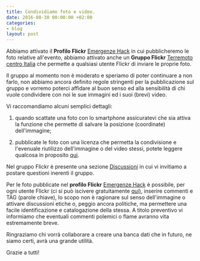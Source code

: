 ```yaml
---
title: Condividiamo foto e video.
date: 2016-08-30 00:00:00 +02:00
categories:
- blog
layout: post
---
```


Abbiamo attivato il **Profilo Flickr** [Emergenze Hack](https://www.flickr.com/photos/144881851@N07/) in cui pubblicheremo le foto relative all'evento, abbiamo attivato anche un **Gruppo Flickr**  [Terremoto centro Italia](https://www.flickr.com/groups/3003557@N20/) che permette a qualsiasi utente Flickr di inviare le proprie foto.

Il gruppo al momento non è moderato e speriamo di poter continuare a non farlo, non abbiamo ancora definito regole stringenti per la pubblicazione sul gruppo e vorremo poterci affidare al buon senso ed alla sensibilità di chi vuole condividere con noi le sue immagini ed i suoi (brevi) video.

Vi raccomandiamo alcuni semplici dettagli:

 1. quando scattate una foto con lo smartphone assicuratevi che sia attiva la funzione che permette di salvare la posizione (coordinate) dell'immagine;

 2. pubblicate le foto con una licenza che permetta la condivisione e l'evenuale riutilizzo dell'immagine o del video stessi, potete leggere qualcosa in proposito [qui](https://www.flickr.com/creativecommons/).

Nel gruppo Flickr è presente una sezione [Discussioni](https://www.flickr.com/groups/3003557@N20/discuss/) in cui vi invitiamo a postare questioni inerenti il gruppo.

Per le foto pubblicate nel  **profilo Flickr** [Emergenze Hack](https://www.flickr.com/photos/144881851@N07/) è possibile, per ogni utente Flickr (ci si può iscivere gratuitamente [qui)](https://login.yahoo.com/account/create?.src=flickrsignup&.scrumb=0&new=1&.pd=c%3DJvVF95K62e6PzdPu7MBv2V8-&.intl=it&.done=https%3A%2F%2Flogin.yahoo.com%2Fconfig%2Fvalidate%3F.src%3Dflickrsignin%26.pc%3D8190%26.scrumb%3D0%26.pd%3Dc%253DJvVF95K62e6PzdPu7MBv2V8-%26.intl%3Dit%26.done%3Dhttps%3A%2F%2Fwww.flickr.com%2Fsignin%2Fyahoo%2F&specId=yidReg&altreg=0), inserire commenti e TAG (parole chiave), lo scopo non è ragionare sul senso dell'immagine o attivare discussioni etiche o, peggio ancora politiche, ma permettere una facile identificazione e catalogazione della stessa. A titolo preventivo vi informiamo che eventuali commenti polemici o flame avranno vita estremamente breve.

Ringraziamo chi vorrà collaborare a creare una banca dati che in futuro, ne siamo certi, avrà una grande utilità.

Grazie a tutti!
